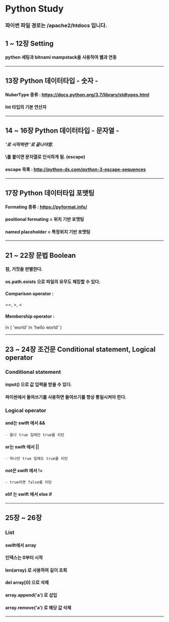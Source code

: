 # Python Study
### 파이썬 파일 경로는 /apache2/htdocs 입니다.

## 1 ~ 12장 Setting
#### python 세팅과 bitnami mampstack을 사용하여 웹과 연동

* * *

## 13장 Python 데이터타입 - 숫자 -
#### NuberType 종류 : https://docs.python.org/3.7/library/stdtypes.html
#### Int 타입의 기본 연산자

* * *

## 14 ~ 16장 Python 데이터타입 - 문자열 -
#### *'로 시작하면 '로 끝나야함.*
#### \를 붙이면 문자열로 인식하게 됨. (escape)
#### escape 목록 : http://python-ds.com/python-3-escape-sequences

* * *

## 17장 Python 데이터타입 포맷팅
#### Formating 종류 : https://pyformat.info/
#### positional formating = 위치 기반 포맷팅
#### named placeholder = 특정위치 기반 포맷팅

* * *

## 21 ~ 22장 문법 Boolean
#### 참, 거짓을 판별한다.
#### os.path.exists 으로 파일의 유무도 체킹할 수 있다.
#### Comparison operator :
==, >, <
#### Membership operator :
in ( 'world' in 'hello world' )

* * *

## 23 ~ 24장 조건문 Conditional statement, Logical operator

### Conditional statement

#### input() 으로 값 입력을 받을 수 있다.
#### 파이썬에서 들여쓰기를 사용하면 들여쓰기를 항상 통일시켜야 한다.

### Logical operator

#### and는 swift 에서 &&
    - 둘다 true 일때만 true를 리턴   

#### or는 swift 에서 ||
    - 하나만 true 일때도 true를 리턴

#### not은 swift 에서 !=
    - true라면 false를 리턴
#### elif 는 swift 에서 else if

* * *

## 25장 ~ 26장

### List
#### swift에서 array
#### 인덱스는 0부터 시작
#### len(array) 로 사용하여 길이 조회
#### del array[0] 으로 삭제
#### array.append('a') 로 삽입
#### array.remove('a') 로 해당 값 삭제

* * *
